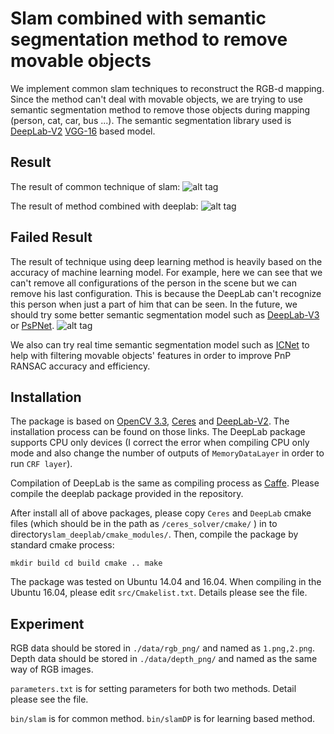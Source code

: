 # Slam combined with semantic segmentation method to remove movable objects

We implement common slam techniques to reconstruct the RGB-d mapping. Since the method can't deal with movable objects, we are trying to use semantic segmentation method to remove those objects during mapping (person, cat, car, bus ...). The semantic segmentation library used is [DeepLab-V2](https://bitbucket.org/aquariusjay/deeplab-public-ver2) [VGG-16](http://liangchiehchen.com/projects/DeepLabv2_vgg.html) based model. 

## Result


The result of common technique of slam:
![alt tag](https://github.com/yilei0620/RGBD-Slam-Semantic-Seg-DeepLab/blob/master/slam_deepLab/result_slam.png)

The result of method combined with deeplab:
![alt tag](https://github.com/yilei0620/RGBD-Slam-Semantic-Seg-DeepLab/blob/master/slam_deepLab/result_dp.png)

## Failed Result
The result of technique using deep learning method is heavily based on the accuracy of machine learning model. For example, here we can see that we can't remove all configurations of the person in the scene but we can remove his last configuration. This is because the DeepLab can't recognize this person when just a part of him that can be seen. In the future, we should try some better semantic segmentation model such as [DeepLab-V3](https://arxiv.org/abs/1706.05587) or [PsPNet](https://arxiv.org/abs/1612.01105).
![alt tag](https://github.com/yilei0620/RGBD-Slam-Semantic-Seg-DeepLab/blob/master/slam_deepLab/failed_exp.png)

We also can try real time semantic segmentation model such as [ICNet](https://arxiv.org/abs/1704.08545) to help with filtering movable objects' features in order to improve PnP RANSAC accuracy and efficiency.


## Installation

The package is based on [OpenCV 3.3](http://opencv.org/opencv-3-3.html), [Ceres](http://ceres-solver.org/index.html) and [DeepLab-V2](https://bitbucket.org/aquariusjay/deeplab-public-ver2). The installation process can be found on those links. The DeepLab package supports CPU only devices (I correct the error when compiling CPU only mode and also change the number of outputs of `MemoryDataLayer` in order to run `CRF layer`).

Compilation of DeepLab is the same as compiling process as [Caffe](http://caffe.berkeleyvision.org/). Please compile the deeplab package provided in the repository.

After install all of above packages, please copy `Ceres` and `DeepLab` cmake files (which should be in the path as `/ceres_solver/cmake/` ) in to directory`slam_deeplab/cmake_modules/`. Then, compile the package by standard cmake process:

`mkdir build
cd build
cmake ..
make`

The package was tested on Ubuntu 14.04 and 16.04.
When compiling in the Ubuntu 16.04, please edit `src/Cmakelist.txt`. Details please see the file.


## Experiment
RGB data should be stored in `./data/rgb_png/` and named as `1.png,2.png`. Depth data should be stored in `./data/depth_png/` and named as the same way of RGB images.

`parameters.txt` is for setting parameters for both two methods. Detail please see the file.

`bin/slam` is for common method.
`bin/slamDP` is for learning based method.

